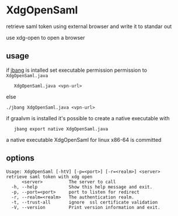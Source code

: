 # XdgOpenSaml
retrieve saml token using external browser and write it to standar out

use xdg-open to open a browser

## usage
if [jbang](https://www.jbang.dev/) is intalled set executable permission permission to `XdgOpenSaml.java` 
```
   XdgOpenSaml.java <vpn-url> 
```
else
```
./jbang XdgOpenSaml.java <vpn-url> 
```
if graalvm is installed it's possible to create a native executable with
```
   jbang export native XdgOpenSaml.java 
```
a native executable XdgOpenSaml for linux x86-64 is committed 

## options

```
Usage: XdgOpenSaml [-htV] [-p=<port>] [-r=<realm>] <server>
retrieve saml token with xdg open
      <server>          The server to call
  -h, --help            Show this help message and exit.
  -p, --port=<port>     port to listen for redirect
  -r, --realm=<realm>   The authentication realm.
  -t, --trust-all       ignore  ssl certificate validation
  -V, --version         Print version information and exit.
```
